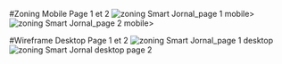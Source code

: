 

#Zoning Mobile Page 1 et 2
![zoning Smart Jornal_page 1 mobile](https://user-images.githubusercontent.com/45296020/144626273-7bc5cad9-adc4-45cc-9df2-8d71aab22d97.png)>
![zoning Smart Jornal_page 2 mobile](https://user-images.githubusercontent.com/45296020/144626362-bac3150c-899d-418a-9810-77300a630085.png)>

#Wireframe Desktop Page 1 et 2
![zoning Smart Jornal_page 1 desktop](https://user-images.githubusercontent.com/45296020/144626693-f3efe565-8354-46e3-85d7-3f95fca85046.png)
![zoning Smart Jornal desktop page 2](https://user-images.githubusercontent.com/45296020/144626716-5a54cc49-983a-4db1-9107-ef25645a112c.png)
